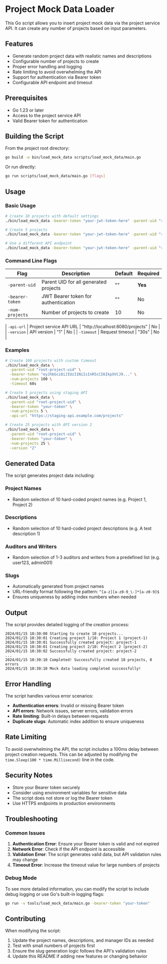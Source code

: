 # Project Mock Data Loader

This Go script allows you to insert project mock data via the project service API. It can create any number of projects based on input parameters.

## Features

- Generate random project data with realistic names and descriptions
- Configurable number of projects to create
- Proper error handling and logging
- Rate limiting to avoid overwhelming the API
- Support for authentication via Bearer token
- Configurable API endpoint and timeout

## Prerequisites

- Go 1.23 or later
- Access to the project service API
- Valid Bearer token for authentication

## Building the Script

From the project root directory:

```bash
go build -o bin/load_mock_data scripts/load_mock_data/main.go
```

Or run directly:

```bash
go run scripts/load_mock_data/main.go [flags]
```

## Usage

### Basic Usage

```bash
# Create 10 projects with default settings
./bin/load_mock_data -bearer-token "your-jwt-token-here" -parent-uid "root-project-uid"

# Create 5 projects
./bin/load_mock_data -bearer-token "your-jwt-token-here" -parent-uid "root-project-uid" -num-projects 5

# Use a different API endpoint
./bin/load_mock_data -bearer-token "your-jwt-token-here" -parent-uid "root-project-uid" -api-url "http://api.example.com/projects"
```

### Command Line Flags

| Flag | Description | Default | Required |
|------|-------------|---------|----------|
| `-parent-uid` | Parent UID for all generated projects | "" | **Yes** |
| `-bearer-token` | JWT Bearer token for authentication | "" | No |
| `-num-projects` | Number of projects to create | 10 | No |
<!-- markdownlint-disable-next-line MD034 -->
<!-- markdown-link-check-disable-next-line -->
| `-api-url` | Project service API URL | "http://localhost:8080/projects" | No |
| `-version` | API version | "1" | No |
| `-timeout` | Request timeout | "30s" | No |

### Examples

```bash
# Create 100 projects with custom timeout
./bin/load_mock_data \
  -parent-uid "root-project-uid" \
  -bearer-token "eyJhbGciOiJIUzI1NiIsInR5cCI6IkpXVCJ9..." \
  -num-projects 100 \
  -timeout 60s

# Create 5 projects using staging API
./bin/load_mock_data \
  -parent-uid "root-project-uid" \
  -bearer-token "your-token" \
  -num-projects 5 \
  -api-url "https://staging-api.example.com/projects"

# Create 25 projects with API version 2
./bin/load_mock_data \
  -parent-uid "root-project-uid" \
  -bearer-token "your-token" \
  -num-projects 25 \
  -version "2"
```

## Generated Data

The script generates project data including:

### Project Names

- Random selection of 10 hard-coded project names (e.g. Project 1, Project 2)

### Descriptions

- Random selection of 10 hard-coded project descriptions (e.g. A test description 1)

### Auditors and Writers

- Random selection of 1-3 auditors and writers from a predefined list (e.g. user123, admin001)

### Slugs

- Automatically generated from project names
- URL-friendly format following the pattern: `^[a-z][a-z0-9_\-]*[a-z0-9]$`
- Ensures uniqueness by adding index numbers when needed

## Output

The script provides detailed logging of the creation process:

```text
2024/01/15 10:30:00 Starting to create 10 projects...
2024/01/15 10:30:01 Creating project 1/10: Project 1 (project-1)
2024/01/15 10:30:01 Successfully created project: project-1
2024/01/15 10:30:01 Creating project 2/10: Project 2 (project-2)
2024/01/15 10:30:02 Successfully created project: project-2
...
2024/01/15 10:30:10 Completed! Successfully created 10 projects, 0 errors
2024/01/15 10:30:10 Mock data loading completed successfully!
```

## Error Handling

The script handles various error scenarios:

- **Authentication errors**: Invalid or missing Bearer token
- **API errors**: Network issues, server errors, validation errors
- **Rate limiting**: Built-in delays between requests
- **Duplicate slugs**: Automatic index addition to ensure uniqueness

## Rate Limiting

To avoid overwhelming the API, the script includes a 100ms delay between project creation requests. This can be adjusted by modifying the `time.Sleep(100 * time.Millisecond)` line in the code.

## Security Notes

- Store your Bearer token securely
- Consider using environment variables for sensitive data
- The script does not store or log the Bearer token
- Use HTTPS endpoints in production environments

## Troubleshooting

### Common Issues

1. **Authentication Error**: Ensure your Bearer token is valid and not expired
2. **Network Error**: Check if the API endpoint is accessible
3. **Validation Error**: The script generates valid data, but API validation rules may change
4. **Timeout Error**: Increase the timeout value for large numbers of projects

### Debug Mode

To see more detailed information, you can modify the script to include debug logging or use Go's built-in logging flags:

```bash
go run -v tools/load_mock_data/main.go -bearer-token "your-token"
```

## Contributing

When modifying the script:

1. Update the project names, descriptions, and manager IDs as needed
2. Test with small numbers of projects first
3. Ensure the slug generation logic follows the API's validation rules
4. Update this README if adding new features or changing behavior

